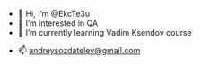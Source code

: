 - 👋 Hi, I’m @EkcTe3u
- 👀 I’m interested in QA
- 🌱 I’m currently learning Vadim Ksendov course
<!---- 💞️ I’m looking to collaborate on ...--->
- 📫 andreysozdatelev@gmail.com

<!---
EkcTe3u/EkcTe3u is a ✨ special ✨ repository because its `README.md` (this file) appears on your GitHub profile.
You can click the Preview link to take a look at your changes.
--->
